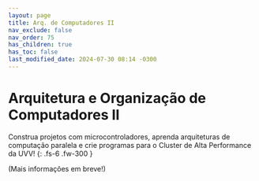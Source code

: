 ```yaml
---
layout: page
title: Arq. de Computadores II
nav_exclude: false
nav_order: 75
has_children: true
has_toc: false
last_modified_date: 2024-07-30 08:14 -0300
---
```


# Arquitetura e Organização de Computadores II

Construa projetos com microcontroladores, aprenda arquiteturas de computação
paralela e crie programas para o Cluster de Alta Performance da UVV!
{: .fs-6 .fw-300 }

(Mais informações em breve!)
